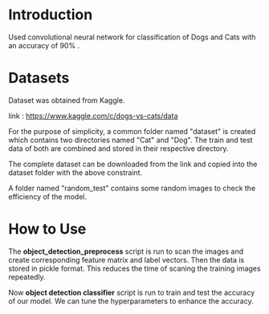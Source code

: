 # Introduction
Used convolutional neural network for classification of Dogs and Cats with an accuracy of 90% . 

# Datasets
Dataset was obtained from Kaggle.

link : https://www.kaggle.com/c/dogs-vs-cats/data

For the purpose of simplicity, a common folder named "dataset" is created which contains two directories named "Cat" and "Dog". The train and test data of both are combined and stored in their respective directory.

The complete dataset can be downloaded from the link and copied into the dataset folder with the above constraint. 


A folder named "random_test" contains some random images to check the efficiency of the model.

# How to Use
The **object_detection_preprocess** script is run to scan the images and create corresponding feature matrix and label vectors. Then the data is stored in pickle format. This reduces the time of scaning the training images repeatedly.

Now **object detection classifier** script is run to train and test the accuracy of our model. We can tune the hyperparameters to enhance the accuracy.

